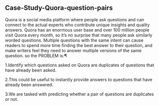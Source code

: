 ## Case-Study-Quora-question-pairs
Quora is a social media platform where people ask questions and can connect to the actual experts who contribute unique insights and quality answers. Quora has an enormous user base and over 100 million people visit Quora every month,
so it’s no surprise that many people ask similarly worded questions. Multiple questions with the same intent can cause readers to spend more time finding the best answer to their question, 
and make writers feel they need to answer multiple versions of the same question. so the PROBLEM is:¶ 

1.Identify which questions asked on Quora are duplicates of questions that have already been asked. 

2.This could be useful to instantly provide answers to questions that have already been answered. 

3.We are tasked with predicting whether a pair of questions are duplicates or not.
